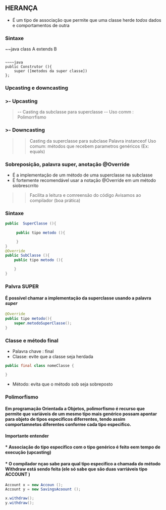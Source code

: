 ## HERANÇA 
* É um tipo de associação que permite que uma classe herde _todos_ dados e comportamentos de outra 

### Sintaxe 
~~java 
class A extends B 
~~~~

~~~~java 
public Construtor (){
    super ([metodos da super classe])
};
~~~~

### Upcasting e downcasting 

### >- Upcasting 
 >-- Casting da subclasse para superclasse 
 >-- Uso comm : Polimorrfismo 

 ### >- Downcasting 
 >>  Casting da superclasse para subclase
 >> Palavra instanceof 
 >> Uso comum: métodos que recebem parametros genéricos (Ex: equals)

### Sobreposição, palavra super, anotação @Override
* É a implementação de um método de uma superclasse na subclasse 
* É fortemente recomendável usar a notação @Override em um método siobrescrrito
>> Facilita a leitura e comreensão do código 
>> Avisamos ao compilador (boa prática)

### Sintaxe 
~~~java 
public  SuperClasse (){
     
     public tipo metodo (){

     }
}
@Override
public SubClasse (){
    public tipo metodo (){

    }
}
~~~

### Palvra SUPER 

#### É possível chamar a implementação da superclasse usando a palavra *super*

~~~~java 
@Override 
public tipo metodo(){
    super.metodoSuperClasse();
}
~~~~

### Classe e método final 
* Palavra chave : final 
* Classe: evite que a classe seja herdada 

~~~~java 
public final class nomeClasse {

}
~~~~
* Método: evita que o método sob seja sobreposto 

### Polimorfismo
#### Em programação Orientada a Objetos, polimorfismo é recurso que permite que variáveis de um mesmo tipo mais genérico possam apontar para objeto de tipos especificos diferrentes, tendo assim comportamnetos diferentes conforme cada tipo especifico.

#### Importante entender 

#### * Associação do tipo especifico com o tipo genérico é feito eem tempo de execução (upcasting)
#### * O compilador nçao sabe para qual tipo especifico a chamada do método Withdraw está sendo feita (ele só sabe que são duas varriáveis tipo ACCOUNT )

~~~~java 
Account x = new Accoun ();
Account y = new SavingsAcoount ();

x.withdraw();
y.withdraw();
~~~~
